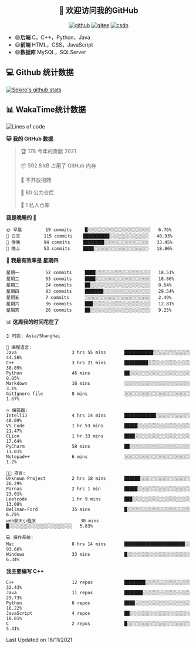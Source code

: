 <h2 align="center">👋 欢迎访问我的GitHub</h2>
<p align="center">
  <a href="https://666wxy666.github.io/"><img src="https://img.shields.io/badge/GitHub-24292e" alt="github"></a>
  <a href="https://gitee.com/wxy_666"><img src="https://img.shields.io/badge/Gitee-fe7300" alt="gitee"></a>
  <a href="https://blog.csdn.net/WXY_666"><img src="https://img.shields.io/badge/CSDN-cf000e" alt="csdn"></a>
</p>

- 😄**后端** C，C++，Python，Java
- 😃**前端** HTML，CSS，JavaScript
- 😆**数据库** MySQL，SQLServer

## 💻 Github 统计数据
[![Sekiro's github stats](https://github-readme-stats.vercel.app/api?username=666WXY666)](https://666wxy666.github.io/)

## 📊 WakaTime统计数据

<!--START_SECTION:waka-->
![Lines of code](https://img.shields.io/badge/%E4%BB%8E%E3%80%8C%E4%BD%A0%E5%A5%BD%E4%B8%96%E7%95%8C%E3%80%8D%E6%88%91%E5%B7%B2%E7%BB%8F%E5%86%99%E4%BA%86-517757%20%E8%A1%8C%E4%BB%A3%E7%A0%81-blue)

**🐱 我的 GitHub 数据** 

> 🏆 178 今年的贡献 2021
 > 
> 📦 592.8 kB 占用了 GitHub 内存 
 > 
> 🚫 不开放招聘
 > 
> 📜 80 公共仓库 
 > 
> 🔑 1 私人仓库 
 > 
**我是晚睡的 🦉** 

```text
🌞 早晨         19 commits     █░░░░░░░░░░░░░░░░░░░░░░░░   6.76% 
🌆 白天         115 commits    ██████████░░░░░░░░░░░░░░░   40.93% 
🌃 傍晚         94 commits     ████████░░░░░░░░░░░░░░░░░   33.45% 
🌙 晚上         53 commits     ████░░░░░░░░░░░░░░░░░░░░░   18.86%

```
📅 **我最有效率是 星期四** 

```text
星期一          52 commits     ████░░░░░░░░░░░░░░░░░░░░░   18.51% 
星期二          53 commits     ████░░░░░░░░░░░░░░░░░░░░░   18.86% 
星期三          24 commits     ██░░░░░░░░░░░░░░░░░░░░░░░   8.54% 
星期四          83 commits     ███████░░░░░░░░░░░░░░░░░░   29.54% 
星期五          7 commits      ░░░░░░░░░░░░░░░░░░░░░░░░░   2.49% 
星期六          36 commits     ███░░░░░░░░░░░░░░░░░░░░░░   12.81% 
星期天          26 commits     ██░░░░░░░░░░░░░░░░░░░░░░░   9.25%

```


📊 **这周我的时间花在了** 

```text
⌚︎ 时区: Asia/Shanghai

💬 编程语言: 
Java                     3 hrs 55 mins       ███████████░░░░░░░░░░░░░░   44.58% 
C++                      3 hrs 21 mins       █████████░░░░░░░░░░░░░░░░   38.09% 
Python                   46 mins             ██░░░░░░░░░░░░░░░░░░░░░░░   8.85% 
Markdown                 16 mins             ░░░░░░░░░░░░░░░░░░░░░░░░░   3.1% 
GitIgnore file           8 mins              ░░░░░░░░░░░░░░░░░░░░░░░░░   1.67%

🔥 编辑器: 
IntelliJ                 4 hrs 14 mins       ████████████░░░░░░░░░░░░░   48.09% 
VS Code                  1 hr 53 mins        █████░░░░░░░░░░░░░░░░░░░░   21.47% 
CLion                    1 hr 33 mins        ████░░░░░░░░░░░░░░░░░░░░░   17.64% 
PyCharm                  58 mins             ██░░░░░░░░░░░░░░░░░░░░░░░   11.01% 
Notepad++                6 mins              ░░░░░░░░░░░░░░░░░░░░░░░░░   1.2%

🐱‍💻 项目: 
Unknown Project          2 hrs 18 mins       ██████░░░░░░░░░░░░░░░░░░░   26.29% 
Parnas                   2 hrs 1 min         █████░░░░░░░░░░░░░░░░░░░░   23.01% 
Leetcode                 1 hr 9 mins         ███░░░░░░░░░░░░░░░░░░░░░░   13.08% 
Bellman-Ford             35 mins             █░░░░░░░░░░░░░░░░░░░░░░░░   6.75% 
web聊天小程序                 30 mins             █░░░░░░░░░░░░░░░░░░░░░░░░   5.83%

💻 操作系统: 
Mac                      8 hrs 14 mins       ███████████████████████░░   93.66% 
Windows                  33 mins             █░░░░░░░░░░░░░░░░░░░░░░░░   6.34%

```

**我主要编写 C++** 

```text
C++                      12 repos            ████████░░░░░░░░░░░░░░░░░   32.43% 
Java                     11 repos            ███████░░░░░░░░░░░░░░░░░░   29.73% 
Python                   6 repos             ████░░░░░░░░░░░░░░░░░░░░░   16.22% 
JavaScript               4 repos             ██░░░░░░░░░░░░░░░░░░░░░░░   10.81% 
C                        2 repos             █░░░░░░░░░░░░░░░░░░░░░░░░   5.41%

```



 Last Updated on 18/11/2021
<!--END_SECTION:waka-->

<!--
**666WXY666/666WXY666** is a ✨ _special_ ✨ repository because its `README.md` (this file) appears on your GitHub profile.

Here are some ideas to get you started:

- 🔭 I’m currently working on ...
- 🌱 I’m currently learning ...
- 👯 I’m looking to collaborate on ...
- 🤔 I’m looking for help with ...
- 💬 Ask me about ...
- 📫 How to reach me: ...
- 😄 Pronouns: ...
- ⚡ Fun fact: ...
-->
